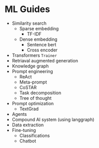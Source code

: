 # ML Guides

- Similarity search
  - Sparse embedding
     - TF-IDF 
  - Dense embedding
     - Sentence bert
     - Cross encoder
- Transformers `Trainer`
- Retriaval augmented generation
- Knowledge graph
- Prompt engineering
    - ReAct
    - Meta-prompt
    - CoSTAR
    - Task decomposition
    - Tree of thought
- Prompt optimization
    - TextGrad
- Agents
- Compound AI system (using langgraph)
- Data extraction
- Fine-tuning
    - Classifications
    - Chatbot
